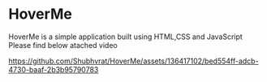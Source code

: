# HoverMe
HoverMe is a simple application built using HTML,CSS and JavaScript
Please find below atached video



https://github.com/Shubhvrat/HoverMe/assets/136417102/bed554ff-adcb-4730-baaf-2b3b95790783




